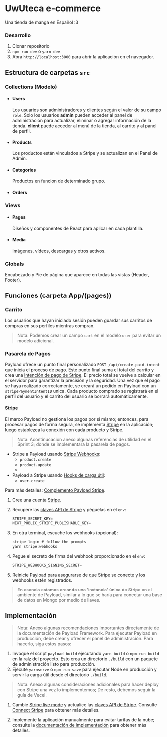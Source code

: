 # UwUteca e-commerce
Una tienda de manga en Español :3

### Desarrollo

1. Clonar repositorio
1. `npm run dev` o `yarn dev`
1. Abra `http://localhost:3000` para abrir la aplicación en el navegador.


## Estructura de carpetas `src`

### Collections (Modelo)

- #### Users

   Los usuarios son administradores y clientes según el valor de su campo `role`. Solo los usuarios **admin** pueden acceder al panel de administración para actualizar, eliminar o agregar información de la tienda. **client** puede acceder al menú de la tienda, al carrito y al panel de perfil.


- #### Products

   Los productos están vinculados a Stripe y se actualizan en el Panel de Admin.

- #### Categories

   Productos en funcion de determinado grupo.

- #### Orders

### Views

- #### Pages

   Diseños y componentes de React para aplicar en cada plantilla.

- #### Media

   Imágenes, vídeos, descargas y otros activos.


### Globals

Encabezado y Pie de página que aparece en todas las vistas (Header, Footer).


## Funciones (carpeta App/(pages))

### Carrito
Los usuarios que hayan iniciado sesión pueden guardar sus carritos de compras en sus perfiles mientras compran.
> Nota: Podemos crear un campo `cart` en el modelo `user` para evitar un modelo adicional.


### Pasarela de Pagos
Payload ofrece un punto final personalizado `POST /api/create-paid-intent` que inicia el proceso de pago. Este punto final suma el total del carrito y crea una [Intención de pago de Stripe](https://stripe.com/docs/paids/paid-intents). El precio total se vuelve a calcular en el servidor para garantizar la precisión y la seguridad. Una vez que el pago se haya realizado correctamente, se creará un pedido en Payload con un `stripePaymentIntentID` unica. Cada producto comprado se registrará en el perfil del usuario y el carrito del usuario se borrará automáticamente.

#### Stripe
El marco Payload no gestiona los pagos por sí mismo; entonces, para procesar pagos de forma segura, se implementa [Stripe](https://stripe.com) en la aplicación; luego establezca la conexión con cada producto y Stripe.

> Nota: Acontinucacion anexo algunas referencias de utilidad en el Sprint 3; donde se implementara la pasarela de pagos.

* Stripe a Payload usando [Stripe Webhooks](https://stripe.com/docs/webhooks):
    - `product.create`
    - `product.update`
    - 
* Payload a Stripe usando [Hooks de carga útil](https://payloadcms.com/docs/hooks/overview):
    - `user.create`

Para más detalles: [Complemento Payload Stripe](https://github.com/payloadcms/plugin-stripe).


1. Cree una cuenta [Stripe](https://stripe.com).
1. Recupere las [claves API de Stripe](https://dashboard.stripe.com/test/apikeys) y péguelas en el `env`:

    ```ts
    STRIPE_SECRET_KEY=
    NEXT_PUBLIC_STRIPE_PUBLISHABLE_KEY=
    ```
1. En otra terminal, escuche los webhooks (opcional):
    ```ts
    stripe login # follow the prompts
    yarn stripe:webhooks
    ```
1. Pegue el secreto de firma del webhook proporcionado en el `env`:
    ```ts
    STRIPE_WEBHOOKS_SIGNING_SECRET=
    ```
1. Reinicie Payload para asegurarse de que Stripe se conecte y los webhooks estén registrados.

> En esencia estamos creando una 'instancia' única de Stripe en el ambiente de Payload, similar a lo que se haría para conectar una base de datos en Mongo por medio de llaves.



## Implementación
> Nota: Anexo algunas recomendaciones importantes directamente de la documentación de Payload Framework.
Para ejecutar Payload en producción, debe crear y ofrecer el panel de administración. Para hacerlo, siga estos pasos:

1. Invoque el script `payload build` ejecutando `yarn build` o `npm run build` en la raíz del proyecto. Esto crea un directorio `./build` con un paquete de administración listo para producción.
1. Ejecute `yarnserve` o `npm run save` para ejecutar Node en producción y servir la carga útil desde el directorio `./build`.


> Nota: Anexo algunas consideraciones adicionales para hacer deploy con Stripe una vez lo implementemos; De resto, debemos seguir la guía de Vecel.
1. Cambie [Stripe live mode](https://stripe.com/docs/test-mode) y actualice las [claves API de Stripe](https://dashboard.stripe.com/test/apikeys). Consulte [Connect Stripe](#connect-stripe) para obtener más detalles.

1. Implemente la aplicación manualmente para evitar tarifas de la nube; consulte la [documentación de implementación](https://payloadcms.com/docs/production/deployment) para obtener más detalles.
